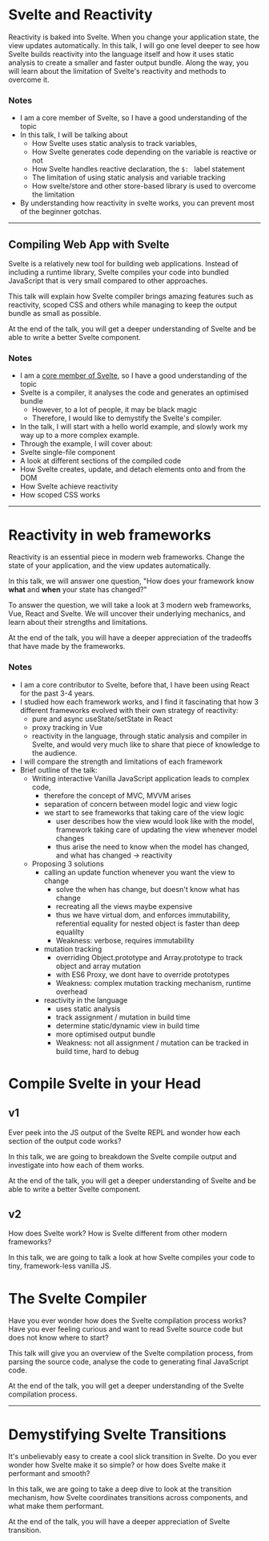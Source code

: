 # Svelte and Reactivity

Reactivity is baked into Svelte. When you change your application state, the view updates automatically.
In this talk, I will go one level deeper to see how Svelte builds reactivity into the language itself and how it uses static analysis to create a smaller and faster output bundle. Along the way, you will learn about the limitation of Svelte's reactivity and methods to overcome it.

### Notes 
- I am a core member of Svelte, so I have a good understanding of the topic
- In this talk, I will be talking about
  - How Svelte uses static analysis to track variables, 
  - How Svelte generates code depending on the variable is reactive or not
  - How Svelte handles reactive declaration, the `$: ` label statement
  - The limitation of using static analysis and variable tracking
  - How svelte/store and other store-based library is used to overcome the limitation
- By understanding how reactivity in svelte works, you can prevent most of the beginner gotchas.

---

## Compiling Web App with Svelte

Svelte is a relatively new tool for building web applications. Instead of including a runtime library, Svelte compiles your code into bundled JavaScript that is very small compared to other approaches.

This talk will explain how Svelte compiler brings amazing features such as reactivity, scoped CSS and others while managing to keep the output bundle as small as possible.

At the end of the talk, you will get a deeper understanding of Svelte and be able to write a better Svelte component.

### Notes
- I am a [core member of Svelte](https://github.com/sveltejs), so I have a good understanding of the topic
- Svelte is a compiler, it analyses the code and generates an optimised bundle
  - However, to a lot of people, it may be black magic
  - Therefore, I would like to demystify the Svelte's compiler.
- In the talk, I will start with a hello world example, and slowly work my way up to a more complex example.
- Through the example, I will cover about:
 - Svelte single-file component
 - A look at different sections of the compiled code
 - How Svelte creates, update, and detach elements onto and from the DOM
 - How Svelte achieve reactivity
 - How scoped CSS works


---

# Reactivity in web frameworks

Reactivity is an essential piece in modern web frameworks. Change the state of your application, and the view updates automatically.

In this talk, we will answer one question, "How does your framework know **what** and **when** your state has changed?"

To answer the question, we will take a look at 3 modern web frameworks, Vue, React and Svelte. We will uncover their underlying mechanics, and learn about their strengths and limitations.

At the end of the talk, you will have a deeper appreciation of the tradeoffs that have made by the frameworks.

### Notes
- I am a core contributor to Svelte, before that, I have been using React for the past 3-4 years.
- I studied how each framework works, and I find it fascinating that how 3 different frameworks evolved with their own strategy of reactivity:
  - pure and async useState/setState in React
  - proxy tracking in Vue
  - reactivity in the language, through static analysis and compiler in Svelte, and would very much like to share that piece of knowledge to the audience.
- I will compare the strength and limitations of each framework
- Brief outline of the talk:
  - Writing interactive Vanilla JavaScript application leads to complex code, 
    - therefore the concept of MVC, MVVM arises
    - separation of concern between model logic and view logic
    - we start to see frameworks that taking care of the view logic
      - user describes how the view would look like with the model, framework taking care of updating the view whenever model changes
      - thus arise the need to know when the model has changed, and what has changed -> reactivity
  - Proposing 3 solutions
    - calling an update function whenever you want the view to change
      - solve the when has change, but doesn't know what has change
      - recreating all the views maybe expensive
      - thus we have virtual dom, and enforces immutability, referential equality for nested object is faster than deep equalilty
      - Weakness: verbose, requires immutability
    - mutation tracking
      - overriding Object.prototype and Array.prototype to track object and array mutation
      - with ES6 Proxy, we dont have to override prototypes
      - Weakness: complex mutation tracking mechanism, runtime overhead
    - reactivity in the language
      - uses static analysis
      - track assignment / mutation in build time
      - determine static/dynamic view in build time
      - more optimised output bundle
      - Weakness: not all assignment / mutation can be tracked in build time, hard to debug

# Compile Svelte in your Head

## v1

Ever peek into the JS output of the Svelte REPL and wonder how each section of the output code works?

In this talk, we are going to breakdown the Svelte compile output and investigate into how each of them works.

At the end of the talk, you will get a deeper understanding of Svelte and be able to write a better Svelte component.

## v2

How does Svelte work? How is Svelte different from other modern frameworks?

In this talk, we are going to talk a look at how Svelte compiles your code to tiny, framework-less vanilla JS.

# The Svelte Compiler

Have you ever wonder how does the Svelte compilation process works?
Have you ever feeling curious and want to read Svelte source code but does not know where to start?

This talk will give you an overview of the Svelte compilation process, from parsing the source code, analyse the code to generating final JavaScript code.

At the end of the talk, you will get a deeper understanding of the Svelte compilation process.

---

# Demystifying Svelte Transitions

It's unbelievably easy to create a cool slick transition in Svelte. Do you ever wonder how Svelte make it so simple? or how does Svelte make it performant and smooth?

In this talk, we are going to take a deep dive to look at the transition mechanism, how Svelte coordinates transitions across components, and what make them performant.

At the end of the talk, you will have a deeper appreciation of Svelte transition.
